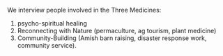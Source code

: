 We interview people involved in the Three Medicines:

1. psycho-spiritual healing
2. Reconnecting with Nature (permaculture, ag tourism, plant medicine)
3. Community-Building (Amish barn raising, disaster response work, community service).
